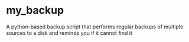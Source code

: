 my_backup
=========

A python-based backup script that performs regular backups of multiple sources to a disk and reminds you if it cannot find it 
